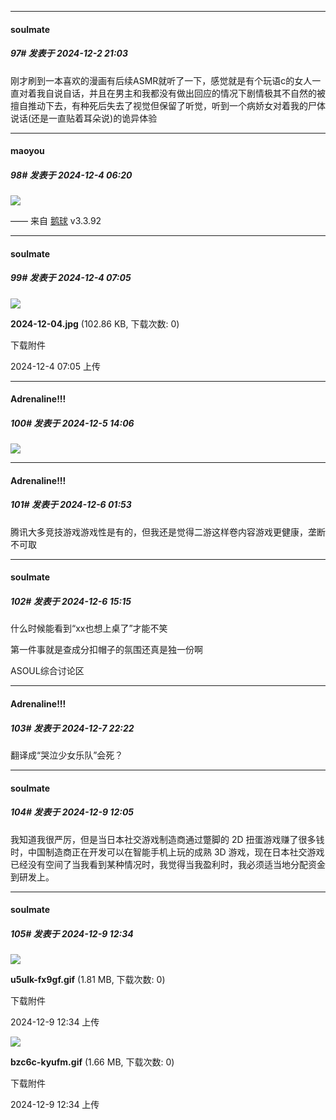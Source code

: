 ﻿
*****

####  soulmate  
##### 97#       发表于 2024-12-2 21:03

刚才刷到一本喜欢的漫画有后续ASMR就听了一下，感觉就是有个玩语c的女人一直对着我自说自话，并且在男主和我都没有做出回应的情况下剧情极其不自然的被擅自推动下去，有种死后失去了视觉但保留了听觉，听到一个病娇女对着我的尸体说话(还是一直贴着耳朵说)的诡异体验


*****

####  maoyou  
##### 98#       发表于 2024-12-4 06:20

<img src="https://p.sda1.dev/20/d0a428cac5552b7a0cda8c8e19c0d9e1/image.jpg" referrerpolicy="no-referrer">

—— 来自 [鹅球](https://www.pgyer.com/GcUxKd4w) v3.3.92


*****

####  soulmate  
##### 99#       发表于 2024-12-4 07:05

<img src="https://img.saraba1st.com/forum/202412/04/070507m1bdp84w4bqbagd4.jpg" referrerpolicy="no-referrer">

<strong>2024-12-04.jpg</strong> (102.86 KB, 下载次数: 0)

下载附件

2024-12-4 07:05 上传


*****

####  Adrenaline!!!  
##### 100#       发表于 2024-12-5 14:06

<img src="https://p.sda1.dev/20/95fcc56c7f9a0044e39fcdeb55634731/img-1733378758397abb3d3a89bbd4b4b86a4a5c036ac813d284fb669e8ff3f4005d449e7a8c89896.jpg" referrerpolicy="no-referrer">


*****

####  Adrenaline!!!  
##### 101#       发表于 2024-12-6 01:53

腾讯大多竞技游戏游戏性是有的，但我还是觉得二游这样卷内容游戏更健康，垄断不可取


*****

####  soulmate  
##### 102#       发表于 2024-12-6 15:15

什么时候能看到“xx也想上桌了”才能不笑

第一件事就是查成分扣帽子的氛围还真是独一份啊

ASOUL综合讨论区


*****

####  Adrenaline!!!  
##### 103#       发表于 2024-12-7 22:22

翻译成“哭泣少女乐队”会死？


*****

####  soulmate  
##### 104#       发表于 2024-12-9 12:05

我知道我很严厉，但是当日本社交游戏制造商通过蹩脚的 2D 扭蛋游戏赚了很多钱时，中国制造商正在开发可以在智能手机上玩的成熟 3D 游戏，现在日本社交游戏已经没有空间了当我看到某种情况时，我觉得当我盈利时，我必须适当地分配资金到研发上。


*****

####  soulmate  
##### 105#       发表于 2024-12-9 12:34

<img src="https://img.saraba1st.com/forum/202412/09/123420drodefdubl2d9yge.gif" referrerpolicy="no-referrer">

<strong>u5ulk-fx9gf.gif</strong> (1.81 MB, 下载次数: 0)

下载附件

2024-12-9 12:34 上传

<img src="https://img.saraba1st.com/forum/202412/09/123424i7r8221sdwd872d9.gif" referrerpolicy="no-referrer">

<strong>bzc6c-kyufm.gif</strong> (1.66 MB, 下载次数: 0)

下载附件

2024-12-9 12:34 上传

